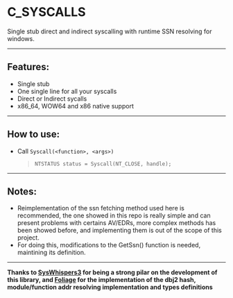 # C_SYSCALLS

Single stub direct and indirect syscalling with runtime SSN resolving for windows.

---

## Features:
* Single stub
* One single line for all your syscalls
* Direct or Indirect sycalls
* x86_64, WOW64 and x86 native support
  
---

## How to use:
* Call `Syscall(<function>, <args>)`
    > `NTSTATUS status = Syscall(NT_CLOSE, handle);`

---

## Notes:
* Reimplementation of the ssn fetching method used here is recommended, the one showed in this repo is really simple and can present problems with certains AV/EDRs, more complex methods has been showed before, and implementing them is out of the scope of this project.
* For doing this, modifications to the GetSsn() function is needed, maintining its definition.

---

**Thanks to [SysWhispers3](https://github.com/klezVirus/SysWhispers3) for being a strong pilar on the development of this library, and [Foliage](https://github.com/SecIdiot/FOLIAGE) for the implementation of the dbj2 hash, module/function addr resolving implementation and types definitions**
